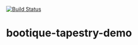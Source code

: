 [![Build Status](https://travis-ci.org/bootique-examples/bootique-tapestry-demo.svg)](https://travis-ci.org/bootique-examples/bootique-tapestry-demo)
# bootique-tapestry-demo
